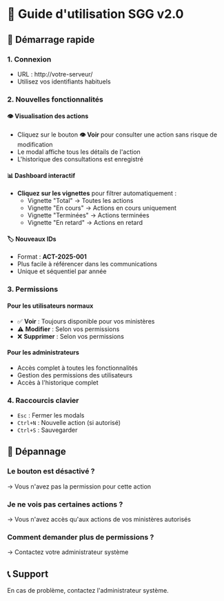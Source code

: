 # 📘 Guide d'utilisation SGG v2.0

## 🚀 Démarrage rapide

### 1. Connexion
- URL : http://votre-serveur/
- Utilisez vos identifiants habituels

### 2. Nouvelles fonctionnalités

#### 👁️ Visualisation des actions
- Cliquez sur le bouton **👁️ Voir** pour consulter une action sans risque de modification
- Le modal affiche tous les détails de l'action
- L'historique des consultations est enregistré

#### 📊 Dashboard interactif
- **Cliquez sur les vignettes** pour filtrer automatiquement :
  - Vignette "Total" → Toutes les actions
  - Vignette "En cours" → Actions en cours uniquement
  - Vignette "Terminées" → Actions terminées
  - Vignette "En retard" → Actions en retard

#### 🏷️ Nouveaux IDs
- Format : **ACT-2025-001**
- Plus facile à référencer dans les communications
- Unique et séquentiel par année

### 3. Permissions

#### Pour les utilisateurs normaux
- ✅ **Voir** : Toujours disponible pour vos ministères
- ⚠️ **Modifier** : Selon vos permissions
- ❌ **Supprimer** : Selon vos permissions

#### Pour les administrateurs
- Accès complet à toutes les fonctionnalités
- Gestion des permissions des utilisateurs
- Accès à l'historique complet

### 4. Raccourcis clavier
- `Esc` : Fermer les modals
- `Ctrl+N` : Nouvelle action (si autorisé)
- `Ctrl+S` : Sauvegarder

## 🔧 Dépannage

### Le bouton est désactivé ?
→ Vous n'avez pas la permission pour cette action

### Je ne vois pas certaines actions ?
→ Vous n'avez accès qu'aux actions de vos ministères autorisés

### Comment demander plus de permissions ?
→ Contactez votre administrateur système

## 📞 Support
En cas de problème, contactez l'administrateur système.
